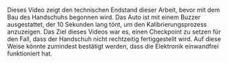 Dieses Video zeigt den technischen Endstand dieser Arbeit, bevor mit dem Bau des Handschuhs begonnen wird. Das Auto ist mit einem Buzzer ausgestattet, der 10 Sekunden lang tönt, um den Kalibrierungsprozess anzuzeigen. Das Ziel dieses Videos war es, einen Checkpoint zu setzen für den Fall, dass der Handschuh nicht rechtzeitig fertiggestellt wird. Auf diese Weise könnte zumindest bestätigt werden, dass die Elektronik einwandfrei funktioniert hat.
